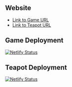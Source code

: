 ## Website
- [Link to Game URL](https://grafkom-game.netlify.com)
- [Link to Teapot URL](https://grafkom-teapot.netlify.com/)

## Game Deployment
[![Netlify Status](https://api.netlify.com/api/v1/badges/b77505e3-aef7-44ef-bf7e-40a949330b85/deploy-status)](https://app.netlify.com/sites/grafkom-game/deploys)

## Teapot Deployment
[![Netlify Status](https://api.netlify.com/api/v1/badges/a447745b-e7d2-43a9-9e09-58bfb086eb2d/deploy-status)](https://app.netlify.com/sites/grafkom-teapot/deploys)
